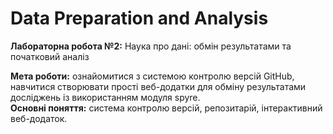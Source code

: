 # Data Preparation and Analysis

**Лабораторна робота №2:** Наука про дані: обмін результатами та початковий аналіз

**Мета роботи:** ознайомитися з системою контролю версій GitHub, навчитися створювати прості веб-додатки для обміну 
результатами досліджень із використанням модуля spyre.<br>
**Основні поняття:** система контролю версій, репозитарій, інтерактивний веб-додаток.
